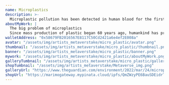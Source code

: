 ```yaml
---
name: Microplastics
description: >-
  Microplastic pollution has been detected in human blood for the first time, with scientists finding the tiny particles in almost 80% of the people tested.Plastic is not the root of the problem, but rather the single-use lifestyle we've become accustomed to. One thing is clear: the problem will only grow. Almost 400 million tonnes of plastics are produced each year, a mass projected to more than double by 2050.
aboutMyWork: |
  The big problem of microplastics
  Since mass production of plastic began 60 years ago, humankind has produced over eight billion metric tons of plastic. Just 9% has been recycled, another 12% incinerated. The rest, almost 80% of the plastic ever created, amasses in landfill sites or ends up in the natural environment, eventually finding its way into rivers, streams and oceans. Plastic is accumulating in our oceans at an alarming rate – the largest concentration of ocean plastic waste, the Great Pacific Garbage Patch located between California and Hawaii, is estimated to measure three times the size of France, while heart-breaking images of animals entangled in plastic are shockingly common. Plastic pollution has become a very visible issue – but one of the most intractable forms of ocean pollution is harder to see: microplastics. Plastic does not biodegrade, but breaks down into ever smaller pieces, resulting in microplastics. Smaller than 5mm in dimension, much of the hundreds of millions of tons of plastic waste in our oceans is made up of microplastics. How these tiny particles affect our environment is still a relatively unexplored area of research, but one Nottingham researcher is diving in to discover how we can begin to tackle the big problem of microplastics.
walletAddress: "0x58679FB2016567E8117C50Cd2421a6e4ef2E008a"
avatar: "/assets/img/artists_metaverstake/micro_plastic/avatar.png"
thumbnail: "/assets/img/artists_metaverstake/micro_plastic/thumbnail.png"
banner: "/assets/img/artists_metaverstake/micro_plastic/banner.png"
mywork: "/assets/img/artists_metaverstake/micro_plastic/aboutMyWork.png"
galleryTumbnail: "/assets/img/artists_metaverstake/micro_plastic/gallery.png"
shopTumbnail: "/assets/img/artists_metaverstake/Metaverse_img.png"
galleryUrl: "https://www.theguardian.com/environment/2022/mar/24/microplastics-found-in-human-blood-for-first-time"
shopUrl: "https://marimogateway.mypinata.cloud/ipfs/QmZWzyPE6BauSDEidrTjwvuJoxN83HkD8CjGZveRDoB6QD/"
---
```

